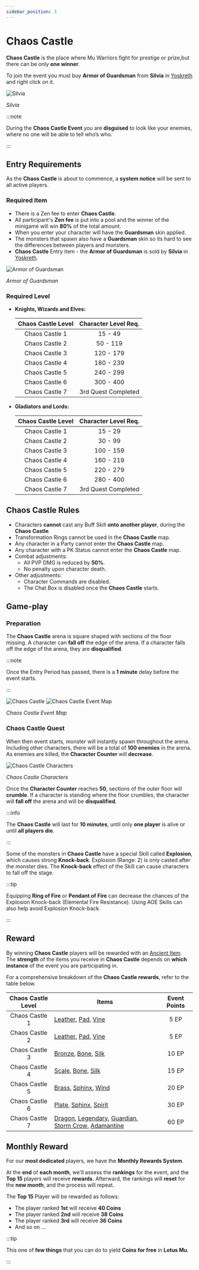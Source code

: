 ```yaml
---
sidebar_position: 3
---
```


# Chaos Castle

**Chaos Castle** is the place where Mu Warriors fight for prestige or prize,but there can be only **one winner**.

To join the event you must buy **Armor of Guardsman** from **Silvia** in [Yoskreth](/maps/yoskreth) and right click on it.

![Silvia](/img/npc/silvia.jpg)

_Silvia_

:::note

During the **Chaos Castle Event** you are **disguised** to look like your enemies, where no one will be able to tell who’s who.

:::

## Entry Requirements

As the **Chaos Castle** is about to commence, a **system notice** will be sent to all active players.

### Required Item

- There is a Zen fee to enter **Chaos Castle**.
- All participant's **Zen fee** is put into a pool and the winner of the minigame will win **80%** of the total amount.
- When you enter your character will have the **Guardsman** skin applied.
- The monsters that spawn also have a **Guardsman** skin so its hard to see the differences between players and monsters.
- **Chaos Castle** Entry item - the **Armor of Guardsman** is sold by **Silvia** in [Yoskreth](/maps/yoskreth).

![Armor of Guardsman](/img/items/invitations/armor-of-guardsman.png)

_Armor of Guardsman_

### Required Level

- **Knights, Wizards and Elves:**

  | Chaos Castle Level | Character Level Req. |
  | :----------------: | :------------------: |
  |   Chaos Castle 1   |       15 - 49        |
  |   Chaos Castle 2   |       50 - 119       |
  |   Chaos Castle 3   |      120 - 179       |
  |   Chaos Castle 4   |      180 - 239       |
  |   Chaos Castle 5   |      240 - 299       |
  |   Chaos Castle 6   |      300 - 400       |
  |   Chaos Castle 7   | 3rd Quest Completed  |

- **Gladiators and Lords:**

  | Chaos Castle Level | Character Level Req. |
  | :----------------: | :------------------: |
  |   Chaos Castle 1   |       15 - 29        |
  |   Chaos Castle 2   |       30 - 99        |
  |   Chaos Castle 3   |      100 - 159       |
  |   Chaos Castle 4   |      160 - 219       |
  |   Chaos Castle 5   |      220 - 279       |
  |   Chaos Castle 6   |      280 - 400       |
  |   Chaos Castle 7   | 3rd Quest Completed  |

## Chaos Castle Rules

- Characters **cannot** cast any Buff Skill **onto another player**, during the **Chaos Castle**.
- Transformation Rings cannot be used in the **Chaos Castle** map.
- Any character in a Party cannot enter the **Chaos Castle** map.
- Any character with a PK Status cannot enter the **Chaos Castle** map.
- Combat adjustments:
  - All PVP DMG is reduced by **50%**.
  - No penalty upon character death.
- Other adjustments:
  - Character Commands are disabled.
  - The Chat Box is disabled once the **Chaos Castle** starts.

## Game-play

### Preparation

The **Chaos Castle** arena is square shaped with sections of the floor missing. A character can **fall off** the edge of the arena. If a character falls off the edge of the arena, they are **disqualified**.

:::note

Once the Entry Period has passed, there is a **1 minute** delay before the event starts.

:::

![Chaos Castle](/img/events/cc/cc.jpg)
![Chaos Castle Event Map](/img/events/cc/cc-map.jpg)

_Chaos Castle Event Map_

### Chaos Castle Quest

When then event starts, monster will instantly spawn throughout the arena. Including other characters, there will be a total of **100 enemies** in the arena. As enemies are killed, the **Character Counter** will **decrease**.

![Chaos Castle Characters](/img/events/cc/cc-monsters.jpg)

_Chaos Castle Characters_

Once the **Character Counter** reaches **50**, sections of the outer floor will **crumble**. If a character is standing where the floor crumbles, the character will **fall off** the arena and will be **disqualified**.

:::info

The **Chaos Castle** will last for **10 minutes**, until only **one player** is alive or until **all players die**.

:::

Some of the monsters in **Chaos Castle** have a special Skill called **Explosion**, which causes strong **Knock-back**. Explosion (Range: 2) is only casted after the monster dies. The **Knock-back** effect of the Skill can cause characters to fall off the stage.

:::tip

Equipping **Ring of Fire** or **Pendant of Fire** can decrease the chances of the Explosion Knock-back (Elemental Fire Resistance). Using AOE Skills can also help avoid Explosion Knock-back.

:::

## Reward

By winning **Chaos Castle** players will be rewarded with an [Ancient Item](/items/ancient-items). The **strength** of the items you receive in **Chaos Castle** depends on **which instance** of the event you are participating in.

For a comprehensive breakdown of the **Chaos Castle rewards**, refer to the table below.

| Chaos Castle Level | Items                                                                                                                                                                                                                                             | Event Points |
| :----------------: | ------------------------------------------------------------------------------------------------------------------------------------------------------------------------------------------------------------------------------------------------- | :----------: |
|   Chaos Castle 1   | [Leather](/items/ancient-items/#ancient-sets), [Pad](/items/ancient-items/#ancient-sets), [Vine](/items/ancient-items/#ancient-sets)                                                                                                              |     5 EP     |
|   Chaos Castle 2   | [Leather](/items/ancient-items/#ancient-sets), [Pad](/items/ancient-items/#ancient-sets), [Vine](/items/ancient-items/#ancient-sets)                                                                                                              |     5 EP     |
|   Chaos Castle 3   | [Bronze](/items/ancient-items/#ancient-sets), [Bone](/items/ancient-items/#ancient-sets), [Silk](/items/ancient-items/#ancient-sets)                                                                                                              |    10 EP     |
|   Chaos Castle 4   | [Scale](/items/ancient-items/#ancient-sets), [Bone](/items/ancient-items/#ancient-sets), [Silk](/items/ancient-items/#ancient-sets)                                                                                                               |    15 EP     |
|   Chaos Castle 5   | [Brass](/items/ancient-items/#ancient-sets), [Sphinx](/items/ancient-items/#ancient-sets), [Wind](/items/ancient-items/#ancient-sets)                                                                                                             |    20 EP     |
|   Chaos Castle 6   | [Plate](/items/ancient-items/#ancient-sets), [Sphinx](/items/ancient-items/#ancient-sets), [Spirit](/items/ancient-items/#ancient-sets)                                                                                                           |    30 EP     |
|   Chaos Castle 7   | [Dragon](/items/ancient-items/#ancient-sets), [Legendary](/items/ancient-items/#ancient-sets), [Guardian](/items/ancient-items/#ancient-sets), [Storm Crow](/items/ancient-items/#ancient-sets), [Adamantine](/items/ancient-items/#ancient-sets) |    60 EP     |

## Monthly Reward

For our **most dedicated** players, we have the **Monthly Rewards System**.

At the **end** of **each month**, we'll assess the **rankings** for the event, and the **Top 15** players will receive **rewards**. Afterward, the rankings will **reset** for the **new month**, and the process will repeat.

The **Top 15** Player will be rewarded as follows:

- The player ranked **1st** will receive **40 Coins**
- The player ranked **2nd** will receive **38 Coins**
- The player ranked **3rd** will receive **36 Coins**
- And so on ...

:::tip

This one of **few things** that you can do to yield **Coins for free** in **Lotus Mu**.

:::
